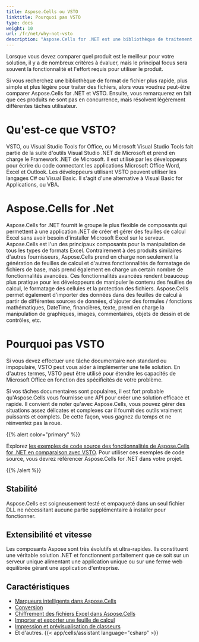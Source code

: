 ```yaml
---
title: Aspose.Cells ou VSTO
linktitle: Pourquoi pas VSTO
type: docs
weight: 10
url: /fr/net/why-not-vsto
description: "Aspose.Cells for .NET est une bibliothèque de traitement de fichiers Excel avancée qui offre un excellent support pour tous les formats de fichiers Microsoft Excel et autres. VSTO et Aspose.Cells ne sont pas en concurrence car ils résolvent des tâches utilisateur légèrement différentes à l aide de C#."
---
```


Lorsque vous devez comparer quel produit est le meilleur pour votre solution, il y a de nombreux critères à évaluer, mais le principal focus sera souvent la fonctionnalité et l'effort requis pour utiliser le produit.

Si vous recherchez une bibliothèque de format de fichier plus rapide, plus simple et plus légère pour traiter des fichiers, alors vous voudrez peut-être comparer Aspose.Cells for .NET et VSTO. Ensuite, vous remarquerez en fait que ces produits ne sont pas en concurrence, mais résolvent légèrement différentes tâches utilisateur.

# **Qu'est-ce que VSTO?**
VSTO, ou Visual Studio Tools for Office, ou Microsoft Visual Studio Tools fait partie de la suite d'outils Visual Studio .NET de Microsoft et prend en charge le Framework .NET de Microsoft. Il est utilisé par les développeurs pour écrire du code connectant les applications Microsoft Office Word, Excel et Outlook. Les développeurs utilisant VSTO peuvent utiliser les langages C# ou Visual Basic. Il s'agit d'une alternative à Visual Basic for Applications, ou VBA.

# **Aspose.Cells for .Net**
Aspose.Cells for .NET fournit le groupe le plus flexible de composants qui permettent à une application .NET de créer et gérer des feuilles de calcul Excel sans avoir besoin d'installer Microsoft Excel sur le serveur. Aspose.Cells est l'un des principaux composants pour la manipulation de tous les types de formats Excel. Contrairement à des produits similaires d'autres fournisseurs, Aspose.Cells prend en charge non seulement la génération de feuilles de calcul et d'autres fonctionnalités de formatage de fichiers de base, mais prend également en charge un certain nombre de fonctionnalités avancées. Ces fonctionnalités avancées rendent beaucoup plus pratique pour les développeurs de manipuler le contenu des feuilles de calcul, le formatage des cellules et la protection des fichiers. Aspose.Cells permet également d'importer des données dans des feuilles de calcul à partir de différentes sources de données, d'ajouter des formules / fonctions mathématiques, DateTime, financières, texte, prend en charge la manipulation de graphiques, images, commentaires, objets de dessin et de contrôles, etc.

# **Pourquoi pas VSTO**

Si vous devez effectuer une tâche documentaire non standard ou impopulaire, VSTO peut vous aider à implémenter une telle solution. En d'autres termes, VSTO peut être utilisé pour étendre les capacités de Microsoft Office en fonction des spécificités de votre problème.

Si vos tâches documentaires sont populaires, il est fort probable qu'Aspose.Cells vous fournisse une API pour créer une solution efficace et rapide. Il convient de noter qu'avec Aspose.Cells, vous pouvez gérer des situations assez délicates et complexes car il fournit des outils vraiment puissants et complets. De cette façon, vous gagnez du temps et ne réinventez pas la roue.

{{% alert color="primary" %}}

Explorez [les exemples de code source des fonctionnalités de Aspose.Cells for .NET en comparaison avec VSTO](https://github.com/aspose-cells/Aspose.Cells-for-.NET/releases/tag/MissingFeaturesAsposeCellsForVSTO1.1). Pour utiliser ces exemples de code source, vous devrez référencer Aspose.Cells for .NET dans votre projet.

{{% /alert %}}

## Stabilité

Aspose.Cells est soigneusement testé et empaqueté dans un seul fichier DLL ne nécessitant aucune partie supplémentaire à installer pour fonctionner.

## Extensibilité et vitesse

Les composants Aspose sont très évolutifs et ultra-rapides. Ils constituent une véritable solution .NET et fonctionnent parfaitement que ce soit sur un serveur unique alimentant une application unique ou sur une ferme web équilibrée gérant une application d'entreprise.

## Caractéristiques

- [Marqueurs intelligents dans Aspose.Cells](/cells/fr/net/smart-markers-in-aspose-cells/)
- [Conversion](/cells/fr/net/conversion/)
- [Chiffrement des fichiers Excel dans Aspose.Cells](/cells/fr/net/encrypting-excel-files-in-aspose-cells/)
- [Importer et exporter une feuille de calcul](/cells/fr/net/import-and-export-worksheet/)
- [Impression et prévisualisation de classeurs](/cells/fr/net/print-and-preview/)
- Et d'autres.
{{< app/cells/assistant language="csharp" >}}
